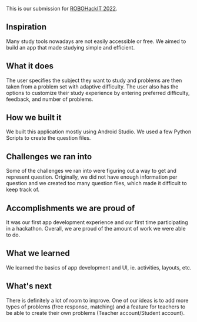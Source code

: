 This is our submission for [ROBOHackIT 2022](https://robohackit.devpost.com/).

## Inspiration
Many study tools nowadays are not easily accessible or free. We aimed to build an app that made studying simple and efficient.

## What it does
The user specifies the subject they want to study and problems are then taken from a problem set with adaptive difficulty. The user also has the options to customize their study experience by entering preferred difficulty, feedback, and number of problems.

## How we built it
We built this application mostly using Android Studio. We used a few Python Scripts to create the question files.

## Challenges we ran into
Some of the challenges we ran into were figuring out a way to get and represent question. Originally, we did not have enough information per question and we created too many question files, which made it difficult to keep track of.

## Accomplishments we are proud of
It was our first app development experience and our first time participating in a hackathon. Overall, we are proud of the amount of work we were able to do.

## What we learned
We learned the basics of app development and UI, ie. activities, layouts, etc.

## What's next
There is definitely a lot of room to improve. One of our ideas is to add more types of problems (free response, matching) and a feature for teachers to be able to create their own problems (Teacher account/Student account).
